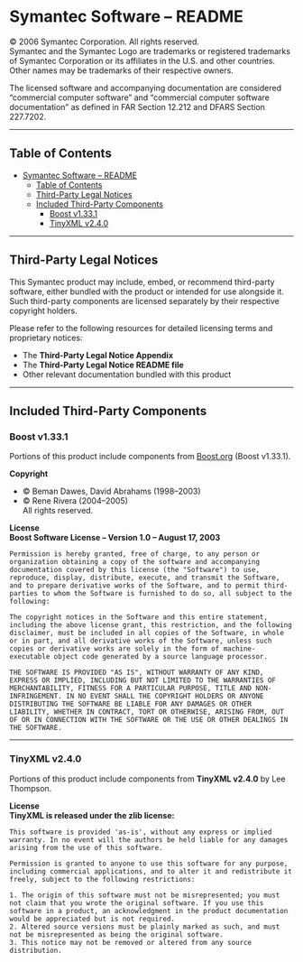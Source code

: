 # Symantec Software – README

© 2006 Symantec Corporation. All rights reserved.  
Symantec and the Symantec Logo are trademarks or registered trademarks of Symantec Corporation or its affiliates in the U.S. and other countries. Other names may be trademarks of their respective owners.

The licensed software and accompanying documentation are considered “commercial computer software” and “commercial computer software documentation” as defined in FAR Section 12.212 and DFARS Section 227.7202.

---

## Table of Contents

- [Symantec Software – README](#symantec-software--readme)
  - [Table of Contents](#table-of-contents)
  - [Third-Party Legal Notices](#third-party-legal-notices)
  - [Included Third-Party Components](#included-third-party-components)
    - [Boost v1.33.1](#boost-v1331)
    - [TinyXML v2.4.0](#tinyxml-v240)

---

## Third-Party Legal Notices

This Symantec product may include, embed, or recommend third-party software, either bundled with the product or intended for use alongside it.  
Such third-party components are licensed separately by their respective copyright holders.

Please refer to the following resources for detailed licensing terms and proprietary notices:

- The **Third-Party Legal Notice Appendix**
- The **Third-Party Legal Notice README file**
- Other relevant documentation bundled with this product

---

## Included Third-Party Components

### Boost v1.33.1

Portions of this product include components from [Boost.org](https://www.boost.org/) (Boost v1.33.1).

**Copyright**  

- © Beman Dawes, David Abrahams (1998–2003)  
- © Rene Rivera (2004–2005)  
All rights reserved.

**License**  
**Boost Software License – Version 1.0 – August 17, 2003**

```text
Permission is hereby granted, free of charge, to any person or organization obtaining a copy of the software and accompanying documentation covered by this license (the "Software") to use, reproduce, display, distribute, execute, and transmit the Software, and to prepare derivative works of the Software, and to permit third-parties to whom the Software is furnished to do so, all subject to the following:

The copyright notices in the Software and this entire statement, including the above license grant, this restriction, and the following disclaimer, must be included in all copies of the Software, in whole or in part, and all derivative works of the Software, unless such copies or derivative works are solely in the form of machine-executable object code generated by a source language processor.

THE SOFTWARE IS PROVIDED "AS IS", WITHOUT WARRANTY OF ANY KIND, EXPRESS OR IMPLIED, INCLUDING BUT NOT LIMITED TO THE WARRANTIES OF MERCHANTABILITY, FITNESS FOR A PARTICULAR PURPOSE, TITLE AND NON-INFRINGEMENT. IN NO EVENT SHALL THE COPYRIGHT HOLDERS OR ANYONE DISTRIBUTING THE SOFTWARE BE LIABLE FOR ANY DAMAGES OR OTHER LIABILITY, WHETHER IN CONTRACT, TORT OR OTHERWISE, ARISING FROM, OUT OF OR IN CONNECTION WITH THE SOFTWARE OR THE USE OR OTHER DEALINGS IN THE SOFTWARE.
```

---

### TinyXML v2.4.0

Portions of this product include components from **TinyXML v2.4.0** by Lee Thompson.

**License**  
**TinyXML is released under the zlib license:**

```text
This software is provided 'as-is', without any express or implied warranty. In no event will the authors be held liable for any damages arising from the use of this software.

Permission is granted to anyone to use this software for any purpose, including commercial applications, and to alter it and redistribute it freely, subject to the following restrictions:

1. The origin of this software must not be misrepresented; you must not claim that you wrote the original software. If you use this software in a product, an acknowledgment in the product documentation would be appreciated but is not required.
2. Altered source versions must be plainly marked as such, and must not be misrepresented as being the original software.
3. This notice may not be removed or altered from any source distribution.
```
